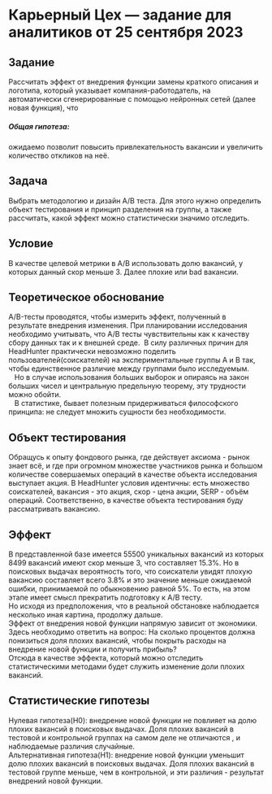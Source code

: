 # Карьерный Цех — задание для аналитиков от 25 сентября 2023

## Задание
Рассчитать эффект от внедрения функции замены краткого описания  и логотипа, который указывает компания-работодатель, на автоматически сгенерированные с помощью нейронных сетей (далее новая функция), что
##### Общая гипотеза:
ожидаемо позволит повысить привлекательность вакансии и увеличить количество откликов на неё.
## Задача
Выбрать методологию и дизайн A/B теста. Для этого нужно определить объект тестирования и принцип разделения на группы, а также рассчитать, какой эффект можно статистически значимо отследить.
## Условие
В качестве целевой метрики в А/В использовать долю вакансий, у которых данный скор меньше 3. Далее плохие или bad вакансии.
## Теоретическое обоснование
А/B-тесты проводятся, чтобы измерить эффект, полученный в результате внедрения изменения. При планировании исследования необходимо учитывать, что А/В тесты чувствительны как к качеству сбору данных так и к внешней среде. 
В силу различных причин для HeadHunter практически невозможно поделить пользователей(соискателей) на экспериментальные группы А и В так, чтобы единственное различие между группами было исследуемым.<br>  
Но в случае использования больших выборок и опираясь на закон больших чисел и центральную предельную теорему, эту трудности можно обойти.<br>  
В статистике, бывает полезным придерживаться философского принципа: не следует множить сущности без необходимости. 
## Объект тестирования
Обращусь к опыту фондового рынка, где действует аксиома - рынок знает всё, и где при огромном множестве участников рынка и большом количестве совершаемых операций в качестве объекта исследования выступает акция. 
В HeadHunter условия идентичны: есть множество соискателей, вакансия - это акция, скор - цена акции, SERP - объём операций.
Соответственно, в качестве объекта тестирования буду рассматривать вакансию. 
## Эффект
В представленной базе имеется 55500 уникальных вакансий из которых 8499 вакансий имеют скор меньше 3, что составляет 15.3%. Но в поисковых выдачах вероятность того, что соискатели увидят плохую вакансию составляет всего 3.8% и это значение меньше ожидаемой ошибки, принимаемой по обыкновению равной 5%. То есть, на этом этапе имеет смысл прекратить подготовку к А/В тесту.<br> 
Но исходя из предположения, что в реальной обстановке наблюдается несколько иная картина, продолжу дальше.<br>
Эффект от внедрения новой функции напрямую зависит от экономики. Здесь необходимо ответить на вопрос: На сколько процентов должна понизиться доля плохих вакансий, чтобы покрыть расходы на внедрение новой функции и получить прибыль?<br>
Отсюда в качестве эффекта, который можно отследить статистическими методами будет служить изменение доли плохих вакансий.
## Статистические гипотезы
Нулевая гипотеза(H0): внедрение новой функции не повлияет на долю плохих
вакансий в поисковых выдачах. Доля плохих вакансий в тестовой и
контрольной группах на самом деле не отличаются , и наблюдаемые различия
случайные.<br>
Альтернативная гипотеза(H1): внедрение новой функции уменьшит долю
плохих вакансий в поисковых выдачах. Доля плохих вакансий в тестовой
группе меньше, чем в контрольной, и эти различия - результат внедрений
новой функции.
